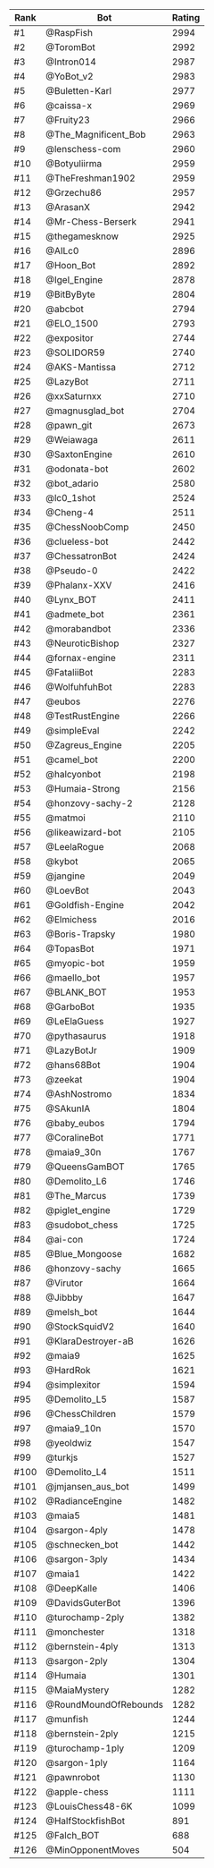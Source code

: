 Rank|Bot|Rating
---|---|---
#1|@RaspFish|2994
#2|@ToromBot|2992
#3|@Intron014|2987
#4|@YoBot_v2|2983
#5|@Buletten-Karl|2977
#6|@caissa-x|2969
#7|@Fruity23|2966
#8|@The_Magnificent_Bob|2963
#9|@lenschess-com|2960
#10|@Botyuliirma|2959
#11|@TheFreshman1902|2959
#12|@Grzechu86|2957
#13|@ArasanX|2942
#14|@Mr-Chess-Berserk|2941
#15|@thegamesknow|2925
#16|@AILc0|2896
#17|@Hoon_Bot|2892
#18|@Igel_Engine|2878
#19|@BitByByte|2804
#20|@abcbot|2794
#21|@ELO_1500|2793
#22|@expositor|2744
#23|@SOLIDOR59|2740
#24|@AKS-Mantissa|2712
#25|@LazyBot|2711
#26|@xxSaturnxx|2710
#27|@magnusglad_bot|2704
#28|@pawn_git|2673
#29|@Weiawaga|2611
#30|@SaxtonEngine|2610
#31|@odonata-bot|2602
#32|@bot_adario|2580
#33|@lc0_1shot|2524
#34|@Cheng-4|2511
#35|@ChessNoobComp|2450
#36|@clueless-bot|2442
#37|@ChessatronBot|2424
#38|@Pseudo-0|2422
#39|@Phalanx-XXV|2416
#40|@Lynx_BOT|2411
#41|@admete_bot|2361
#42|@morabandbot|2336
#43|@NeuroticBishop|2327
#44|@fornax-engine|2311
#45|@FataliiBot|2283
#46|@WolfuhfuhBot|2283
#47|@eubos|2276
#48|@TestRustEngine|2266
#49|@simpleEval|2242
#50|@Zagreus_Engine|2205
#51|@camel_bot|2200
#52|@halcyonbot|2198
#53|@Humaia-Strong|2156
#54|@honzovy-sachy-2|2128
#55|@matmoi|2110
#56|@likeawizard-bot|2105
#57|@LeelaRogue|2068
#58|@kybot|2065
#59|@jangine|2049
#60|@LoevBot|2043
#61|@Goldfish-Engine|2042
#62|@Elmichess|2016
#63|@Boris-Trapsky|1980
#64|@TopasBot|1971
#65|@myopic-bot|1959
#66|@maello_bot|1957
#67|@BLANK_BOT|1953
#68|@GarboBot|1935
#69|@LeElaGuess|1927
#70|@pythasaurus|1918
#71|@LazyBotJr|1909
#72|@hans68Bot|1904
#73|@zeekat|1904
#74|@AshNostromo|1834
#75|@SAkunIA|1804
#76|@baby_eubos|1794
#77|@CoralineBot|1771
#78|@maia9_30n|1767
#79|@QueensGamBOT|1765
#80|@Demolito_L6|1746
#81|@The_Marcus|1739
#82|@piglet_engine|1729
#83|@sudobot_chess|1725
#84|@ai-con|1724
#85|@Blue_Mongoose|1682
#86|@honzovy-sachy|1665
#87|@Virutor|1664
#88|@Jibbby|1647
#89|@melsh_bot|1644
#90|@StockSquidV2|1640
#91|@KlaraDestroyer-aB|1626
#92|@maia9|1625
#93|@HardRok|1621
#94|@simplexitor|1594
#95|@Demolito_L5|1587
#96|@ChessChildren|1579
#97|@maia9_10n|1570
#98|@yeoldwiz|1547
#99|@turkjs|1527
#100|@Demolito_L4|1511
#101|@jmjansen_aus_bot|1499
#102|@RadianceEngine|1482
#103|@maia5|1481
#104|@sargon-4ply|1478
#105|@schnecken_bot|1442
#106|@sargon-3ply|1434
#107|@maia1|1422
#108|@DeepKalle|1406
#109|@DavidsGuterBot|1396
#110|@turochamp-2ply|1382
#111|@monchester|1318
#112|@bernstein-4ply|1313
#113|@sargon-2ply|1304
#114|@Humaia|1301
#115|@MaiaMystery|1282
#116|@RoundMoundOfRebounds|1282
#117|@munfish|1244
#118|@bernstein-2ply|1215
#119|@turochamp-1ply|1209
#120|@sargon-1ply|1164
#121|@pawnrobot|1130
#122|@apple-chess|1111
#123|@LouisChess48-6K|1099
#124|@HalfStockfishBot|891
#125|@Falch_BOT|688
#126|@MinOpponentMoves|504
